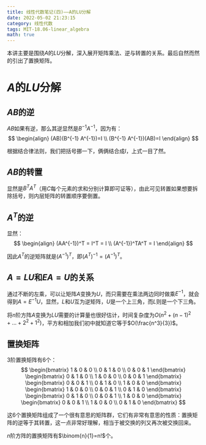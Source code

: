 ```yaml
---
title: 线性代数笔记(四)——A的LU分解
date: 2022-05-02 21:23:15
category: 线性代数
tags: MIT-18.06-linear_algebra
math: true
---
```


本讲主要是围绕$A$的$LU$分解，深入展开矩阵乘法、逆与转置的关系。最后自然而然的引出了置换矩阵。

<!--more-->

# $A$的$LU$分解
## $AB$的逆
$AB$如果有逆，那么其逆显然是$B^{-1}A^{-1}$，因为有：
$$
\begin{align}
(AB)(B^{-1} A^{-1})=I
\\ (B^{-1} A^{-1})(AB)=I
\end{align}
$$

根据结合律法则，我们把括号挪一下，俩俩结合成$I$，上式一目了然。

## $AB$的转置
显然是$B^TA^T$（用$C$每个元素的求和分别计算即可证等），由此可见转置如果想要拆除括号，则内层矩阵的转置顺序要倒置。

## $A^T$的逆
显然：
$$
\begin{align}
(AA^{-1})^T = I^T = I
\\ (A^{-1})^TA^T = I
\end{align}
$$

因此$A^T$的逆矩阵就是$(A^{-1})^T$，即$(A^T)^{-1}=(A^{-1})^T$。

## $A=LU$和$EA=U$的关系
通过不断的左乘，可以让矩阵$A$变换为$U$，而只需要在乘法两边同时做乘$E^{-1}$，就会得到$A=E^{-1}U$，显然，$L$和$U$互为逆矩阵，$U$是一个上三角，而$L$则是一个下三角。

将$n$阶方阵$A$变换为$LU$需要的计算量也很好估计，时间复杂度为$O(n^2+(n-1)^2+\dots+2^2+1^2)$，平方和相加我们初中就知道它等于$O(\frac{n^3}{3})$。


## 置换矩阵
3阶置换矩阵有6个：
$$
\begin{bmatrix}
1 & 0 & 0 
\\ 0 & 1 & 0 
\\ 0 & 0 & 1 
\end{bmatrix}
\begin{bmatrix}
0 & 1 & 0 
\\ 1 & 0 & 0
\\ 0 & 0 & 1 
\end{bmatrix}
\begin{bmatrix}
0 & 0 & 1
\\ 0 & 1 & 0
\\ 1 & 0 & 0
\end{bmatrix}
\begin{bmatrix}
1 & 0 & 0
\\ 0 & 0 & 1
\\ 0 & 1 & 0
\end{bmatrix}
\begin{bmatrix}
0 & 1 & 0
\\ 0 & 0 & 1
\\ 1 & 0 & 0
\end{bmatrix}
\begin{bmatrix}
0 & 0 & 1
\\ 1 & 0 & 0
\\ 0 & 1 & 0
\end{bmatrix}
$$

这6个置换矩阵组成了一个很有意思的矩阵群，它们有非常有意思的性质：置换矩阵的逆等于其转置，这一点非常好理解，相当于被交换的列又再次被交换回来。

$n$阶方阵的置换矩阵有$\binom{n}{1}=n!$个。